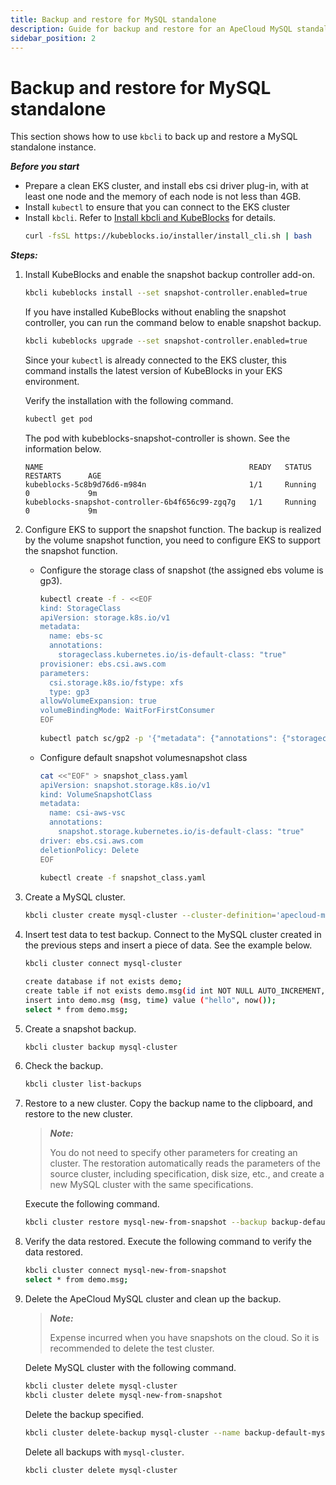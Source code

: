 ```yaml
---
title: Backup and restore for MySQL standalone
description: Guide for backup and restore for an ApeCloud MySQL standalone
sidebar_position: 2
---
```


# Backup and restore for MySQL standalone 
This section shows how to use `kbcli` to back up and restore a MySQL standalone instance.

***Before you start***

- Prepare a clean EKS cluster, and install ebs csi driver plug-in, with at least one node and the memory of each node is not less than 4GB.
- Install `kubectl` to ensure that you can connect to the EKS cluster 
- Install `kbcli`. Refer to [Install kbcli and KubeBlocks](../../installation/installation.md) for details.
   ```bash
   curl -fsSL https://kubeblocks.io/installer/install_cli.sh | bash
   ```

***Steps:***

1. Install KubeBlocks and enable the snapshot backup controller add-on.
   ```bash
   kbcli kubeblocks install --set snapshot-controller.enabled=true
   ```
   If you have installed KubeBlocks without enabling the snapshot controller, you can run the command below to enable snapshot backup.
   ```bash
   kbcli kubeblocks upgrade --set snapshot-controller.enabled=true
   ```   
   Since your `kubectl` is already connected to the EKS cluster, this command installs the latest version of KubeBlocks in your EKS environment.

   Verify the installation with the following command.
   ```bash
   kubectl get pod
   ```

   The pod with kubeblocks-snapshot-controller is shown. See the information below.
   ```
   NAME                                              READY   STATUS             RESTARTS      AGE
   kubeblocks-5c8b9d76d6-m984n                       1/1     Running            0             9m
   kubeblocks-snapshot-controller-6b4f656c99-zgq7g   1/1     Running            0             9m
   ```
2. Configure EKS to support the snapshot function.
   The backup is realized by the volume snapshot function, you need to configure EKS to support the snapshot function.
    - Configure the storage class of snapshot (the assigned ebs volume is gp3).
       ```bash
       kubectl create -f - <<EOF
       kind: StorageClass
       apiVersion: storage.k8s.io/v1
       metadata:
         name: ebs-sc
         annotations:
           storageclass.kubernetes.io/is-default-class: "true"
       provisioner: ebs.csi.aws.com
       parameters:
         csi.storage.k8s.io/fstype: xfs
         type: gp3
       allowVolumeExpansion: true
       volumeBindingMode: WaitForFirstConsumer
       EOF
  
       kubectl patch sc/gp2 -p '{"metadata": {"annotations": {"storageclass.kubernetes.io/is-default-class": "false"}}}'
       ```
    - Configure default snapshot volumesnapshot class
       ```bash
       cat <<"EOF" > snapshot_class.yaml
       apiVersion: snapshot.storage.k8s.io/v1
       kind: VolumeSnapshotClass
       metadata:
         name: csi-aws-vsc
         annotations:
           snapshot.storage.kubernetes.io/is-default-class: "true"
       driver: ebs.csi.aws.com
       deletionPolicy: Delete
       EOF
  
       kubectl create -f snapshot_class.yaml
       ```
3. Create a MySQL cluster. 
   ```bash
   kbcli cluster create mysql-cluster --cluster-definition='apecloud-mysql'
   ```
4. Insert test data to test backup.
   Connect to the MySQL cluster created in the previous steps and insert a piece of data. See the example below.
   ```bash
   kbcli cluster connect mysql-cluster
   
   create database if not exists demo;
   create table if not exists demo.msg(id int NOT NULL AUTO_INCREMENT, msg text, time datetime, PRIMARY KEY (id));
   insert into demo.msg (msg, time) value ("hello", now());
   select * from demo.msg;
   ```
  
5. Create a snapshot backup.
    ```bash
    kbcli cluster backup mysql-cluster
    ```
6. Check the backup.
    ```bash
    kbcli cluster list-backups
    ```
7. Restore to a new cluster.
   Copy the backup name to the clipboard, and restore to the new cluster. 
   > ***Note:*** 
   > 
   > You do not need to specify other parameters for creating an cluster. The restoration automatically reads the parameters of the source cluster, including specification, disk size, etc., and create a new MySQL cluster with the same specifications. 

   Execute the following command.
   ```bash
   kbcli cluster restore mysql-new-from-snapshot --backup backup-default-mysql-cluster-20221124113440
   ```
8. Verify the data restored.
   Execute the following command to verify the data restored.
   ```bash
   kbcli cluster connect mysql-new-from-snapshot
   select * from demo.msg;
   ```
9. Delete the ApeCloud MySQL cluster and clean up the backup.
   > ***Note:***
   > 
   > Expense incurred when you have snapshots on the cloud. So it is recommended to delete the test cluster.
  
   Delete MySQL cluster with the following command.
   ```bash
   kbcli cluster delete mysql-cluster
   kbcli cluster delete mysql-new-from-snapshot
   ```
   Delete the backup specified.

   ```bash
   kbcli cluster delete-backup mysql-cluster --name backup-default-mysql-cluster-20221124113440 
   ```
   Delete all backups with `mysql-cluster`.
   ```bash
   kbcli cluster delete mysql-cluster
   ```
